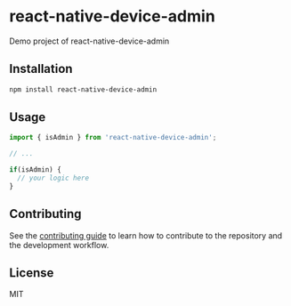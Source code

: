 # react-native-device-admin

Demo project of react-native-device-admin

## Installation

```sh
npm install react-native-device-admin
```

## Usage

```js
import { isAdmin } from 'react-native-device-admin';

// ...

if(isAdmin) {
  // your logic here
}
```

## Contributing

See the [contributing guide](CONTRIBUTING.md) to learn how to contribute to the repository and the development workflow.

## License

MIT
